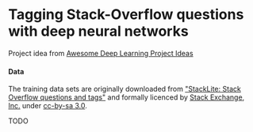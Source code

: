 # Tagging Stack-Overflow questions with deep neural networks
Project idea from [Awesome Deep Learning Project Ideas](https://github.com/NirantK/awesome-project-ideas)

#### Data
The training data sets are originally downloaded from ["StackLite: Stack Overflow questions and tags"](https://www.kaggle.com/stackoverflow/stacklite)
and formally licenced by [Stack Exchange, Inc.](https://archive.org/details/stackexchange) under [cc-by-sa 3.0](http://creativecommons.org/licenses/by-sa/3.0/).

TODO